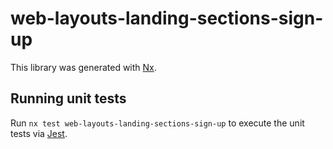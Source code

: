 # web-layouts-landing-sections-sign-up

This library was generated with [Nx](https://nx.dev).

## Running unit tests

Run `nx test web-layouts-landing-sections-sign-up` to execute the unit tests via [Jest](https://jestjs.io).
